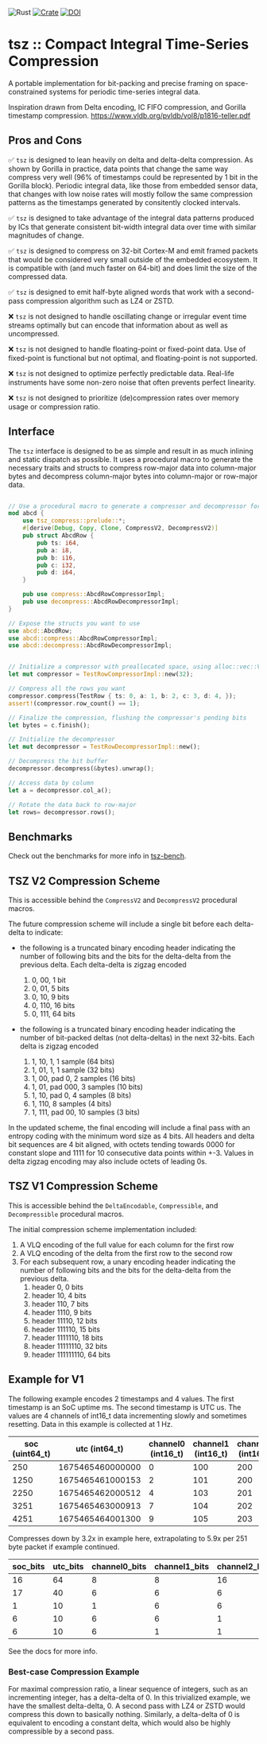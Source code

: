 ![Rust](https://github.com/qsib-cbie/tsz/actions/workflows/rust.yml/badge.svg)
[![Crate](https://img.shields.io/crates/v/tsz-compress)](https://crates.io/crates/tsz-compress)
[![DOI](https://zenodo.org/badge/597249911.svg)](https://zenodo.org/badge/latestdoi/597249911)


# tsz :: Compact Integral Time-Series Compression

A portable implementation for bit-packing and precise framing on space-constrained systems for periodic time-series integral data.

Inspiration drawn from Delta encoding, IC FIFO compression, and Gorilla timestamp compression. https://www.vldb.org/pvldb/vol8/p1816-teller.pdf

## Pros and Cons

✅ `tsz` is designed to lean heavily on delta and delta-delta compression. As shown by Gorilla in practice, data points that change the same way compress very well (96% of timestamps could be represented by 1 bit in the Gorilla block).
Periodic integral data, like those from embedded sensor data, that changes with low noise rates will mostly follow the same compression patterns as the timestamps generated by consitently clocked intervals.

✅ `tsz` is designed to take advantage of the integral data patterns produced by ICs that generate consistent bit-width integral data over time with similar magnitudes of change.

✅ `tsz` is designed to compress on 32-bit Cortex-M and emit framed packets that would be considered very small outside of the embedded ecosystem. It is compatible with (and much faster on 64-bit) and does limit the size of the compressed data.

✅ `tsz` is designed to emit half-byte aligned words that work with a second-pass compression algorithm such as LZ4 or ZSTD.

❌ `tsz` is not designed to handle oscillating change or irregular event time streams optimally but can encode that information about as well as uncompressed.

❌ `tsz` is not designed to handle floating-point or fixed-point data. Use of fixed-point is functional but not optimal, and floating-point is not supported.

❌ `tsz` is not designed to optimize perfectly predictable data. Real-life instruments have some non-zero noise that often prevents perfect linearity.

❌ `tsz` is not designed to prioritize (de)compression rates over memory usage or compression ratio.

## Interface

The `tsz` interface is designed to be as simple and result in as much inlining and static dispatch as possible. It uses a procedural macro to generate the necessary traits and structs to compress row-major data into column-major bytes and decompress column-major bytes into column-major or row-major data.

```rust

// Use a procedural macro to generate a compressor and decompressor for a row struct
mod abcd {
    use tsz_compress::prelude::*;
    #[derive(Debug, Copy, Clone, CompressV2, DecompressV2)]
    pub struct AbcdRow {
        pub ts: i64,
        pub a: i8,
        pub b: i16,
        pub c: i32,
        pub d: i64,
    }

    pub use compress::AbcdRowCompressorImpl;
    pub use decompress::AbcdRowDecompressorImpl;
}

// Expose the structs you want to use
use abcd::AbcdRow;
use abcd::compress::AbcdRowCompressorImpl;
use abcd::decompress::AbcdRowDecompressorImpl;


// Initialize a compressor with preallocated space, using alloc::vec::Vec internally
let mut compressor = TestRowCompressorImpl::new(32);

// Compress all the rows you want
compressor.compress(TestRow { ts: 0, a: 1, b: 2, c: 3, d: 4, });
assert!(compressor.row_count() == 1);

// Finalize the compression, flushing the compressor's pending bits
let bytes = c.finish();

// Initialize the decompressor
let mut decompressor = TestRowDecompressorImpl::new();

// Decompress the bit buffer
decompressor.decompress(&bytes).unwrap();

// Access data by column
let a = decompressor.col_a();

// Rotate the data back to row-major
let rows= decompressor.rows();
```

## Benchmarks

Check out the benchmarks for more info in [tsz-bench](./tsz-bench/README.md).

## TSZ V2 Compression Scheme

This is accessible behind the `CompressV2` and `DecompressV2` procedural macros.

The future compression scheme will include a single bit before each delta-delta to indicate:
* the following is a truncated binary encoding header indicating the number of following bits and the bits for the delta-delta from the previous delta. Each delta-delta is zigzag encoded
    1. 0, 00, 1 bit
    1. 0, 01, 5 bits
    1. 0, 10, 9 bits
    1. 0, 110, 16 bits
    1. 0, 111, 64 bits

* the following is a truncated binary encoding header indicating the number of bit-packed deltas (not delta-deltas) in the next 32-bits. Each delta is zigzag encoded
    1. 1, 10, 1, 1 sample (64 bits)
    1. 1, 01, 1, 1 sample (32 bits)
    1. 1, 00, pad 0, 2 samples (16 bits)
    1. 1, 01, pad 000, 3 samples (10 bits)
    1. 1, 10, pad 0, 4 samples (8 bits)
    1. 1, 110, 8 samples (4 bits)
    1. 1, 111, pad 00, 10 samples (3 bits)

In the updated scheme, the final encoding will include a final pass with an entropy coding with the minimum word size as 4 bits. All headers and delta bit sequences are 4 bit aligned, with octets tending towards 0000 for constant slope and 1111 for 10 consecutive data points within +-3. Values in delta zigzag encoding may also include octets of leading 0s.


## TSZ V1 Compression Scheme

This is accessible behind the `DeltaEncodable`, `Compressible`, and `Decompressible` procedural macros.

The initial compression scheme implementation included:
1. A VLQ encoding of the full value for each column for the first row
2. A VLQ encoding of the delta from the first row to the second row
3. For each subsequent row, a unary encoding header indicating the number of following bits and the bits for the delta-delta from the previous delta.
    1. header 0, 0 bits
    1. header 10, 4 bits
    1. header 110, 7 bits
    1. header 1110, 9 bits
    1. header 11110, 12 bits
    1. header 111110, 15 bits
    1. header 1111110, 18 bits
    1. header 11111110, 32 bits
    1. header 111111110, 64 bits

## Example for V1

The following example encodes 2 timestamps and 4 values. The first timestamp is an SoC uptime ms. The second timestamp is UTC us. The values are 4 channels of int16_t data incrementing slowly and sometimes resetting. Data in this example is collected at 1 Hz.

| soc (uint64_t) | utc (int64_t) | channel0 (int16_t) | channel1 (int16_t) | channel2 (int16_t) | channel3 (int16_t) |
| --- | --- | -------- | -------- | -------- | -------- |
| 250 | 1675465460000000 | 0 | 100 | 200 | 300 |
| 1250 | 1675465461000153 | 2 | 101 | 200 | 299 |
| 2250 | 1675465462000512 | 4 | 103 | 201 | 301 |
| 3251 | 1675465463000913 | 7 | 104 | 202 | 302 |
| 4251 | 1675465464001300 | 9 | 105 | 203 | 303 |

Compresses down by 3.2x in example here, extrapolating to 5.9x per 251 byte packet if example continued.

| soc_bits | utc_bits | channel0_bits | channel1_bits | channel2_bits | channel3_bits |
| --- | --- | -------- | -------- | -------- | -------- |
| 16  | 64 | 8 | 8 | 16 | 16 |
| 17 | 40 | 6 | 6 | 6 | 1 | 6 |
| 1 | 10 | 1 | 6 | 6 | 6 |
| 6 | 10  | 6 | 6 | 1 | 6 |
| 6 | 10 | 6 | 1 | 1 | 1 |

See the docs for more info.

### Best-case Compression Example

For maximal compression ratio, a linear sequence of integers, such as an incrementing integer, has a delta-delta of 0. In this trivialized example, we have the smallest delta-delta, 0. A second pass with LZ4 or ZSTD would compress this down to basically nothing. Similarly, a delta-delta of 0 is equivalent to encoding a constant delta, which would also be highly compressible by a second pass.
